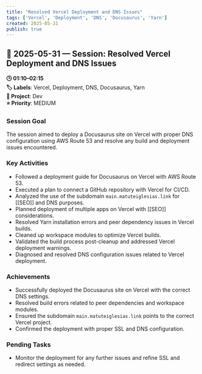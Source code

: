 ```yaml
---
title: "Resolved Vercel Deployment and DNS Issues"
tags: ['Vercel', 'Deployment', 'DNS', 'Docusaurus', 'Yarn']
created: 2025-05-31
publish: true
---
```


## 📅 2025-05-31 — Session: Resolved Vercel Deployment and DNS Issues

**🕒 01:10–02:15**  
**🏷️ Labels**: Vercel, Deployment, DNS, Docusaurus, Yarn  
**📂 Project**: Dev  
**⭐ Priority**: MEDIUM  


### Session Goal
The session aimed to deploy a Docusaurus site on Vercel with proper DNS configuration using AWS Route 53 and resolve any build and deployment issues encountered.

### Key Activities
- Followed a deployment guide for Docusaurus on Vercel with AWS Route 53.
- Executed a plan to connect a GitHub repository with Vercel for CI/CD.
- Analyzed the use of the subdomain `main.matuteiglesias.link` for [[SEO]] and DNS purposes.
- Planned deployment of multiple apps on Vercel with [[SEO]] considerations.
- Resolved Yarn installation errors and peer dependency issues in Vercel builds.
- Cleaned up workspace modules to optimize Vercel builds.
- Validated the build process post-cleanup and addressed Vercel deployment warnings.
- Diagnosed and resolved DNS configuration issues related to Vercel deployment.

### Achievements
- Successfully deployed the Docusaurus site on Vercel with the correct DNS settings.
- Resolved build errors related to peer dependencies and workspace modules.
- Ensured the subdomain `main.matuteiglesias.link` points to the correct Vercel project.
- Confirmed the deployment with proper SSL and DNS configuration.

### Pending Tasks
- Monitor the deployment for any further issues and refine SSL and redirect settings as needed.
